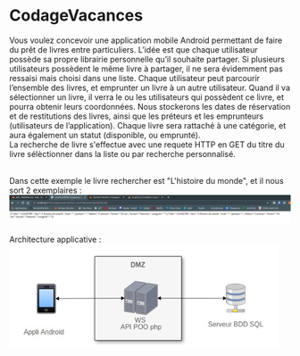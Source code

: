 # CodageVacances

Vous voulez concevoir une application mobile Android permettant de faire du prêt de livres entre particuliers. L’idée est que chaque utilisateur possède sa propre librairie personnelle qu’il souhaite partager. Si plusieurs utilisateurs possèdent le même livre à partager, il ne sera évidemment pas ressaisi mais choisi dans une liste. Chaque utilisateur peut parcourir l’ensemble des livres, et emprunter un livre à un autre utilisateur. Quand il va sélectionner un livre, il verra le ou les utilisateurs qui possèdent ce livre, et pourra obtenir leurs coordonnées. Nous stockerons les dates de réservation et de restitutions des livres, ainsi que les préteurs et les emprunteurs (utilisateurs de l’application). Chaque livre sera rattaché à une catégorie, et aura également un statut (disponible, ou emprunté).<br>
La recherche de livre s'effectue avec une requete HTTP en GET du titre du livre sélèctionner dans la liste ou par recherche personnalisé. <br> <br>

Dans cette exemple le livre rechercher est "L'histoire du monde", et il nous sort 2 exemplaires : 
![exemple](/assets/exemple.png)


Architecture applicative : <br>
![archi](/assets/archiAppli.png)
